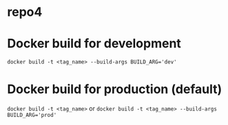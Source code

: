 # repo4

# Docker build for development
```docker build -t <tag_name> --build-args BUILD_ARG='dev'```

# Docker build for production (default)
```docker build -t <tag_name>```
or
```docker build -t <tag_name> --build-args BUILD_ARG='prod'```